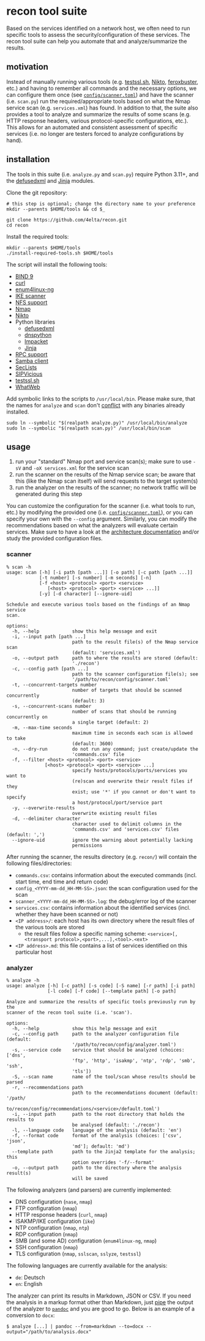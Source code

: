 # recon tool suite

Based on the services identified on a network host, we often need to run specific tools to assess the security/configuration of these services.
The recon tool suite can help you automate that and analyze/summarize the results.

## motivation

Instead of manually running various tools (e.g. [testssl.sh](https://testssl.sh/), [Nikto](https://cirt.net/nikto2), [feroxbuster](https://github.com/epi052/feroxbuster), etc.) and having to remember all commands and the necessary options, we can configure them once (see [`config/scanner.toml`](config/scanner.toml)) and have the scanner (i.e. `scan.py`) run the required/appropriate tools based on what the Nmap service scan (e.g. `services.xml`) has found.
In addition to that, the suite also provides a tool to analyze and summarize the results of some scans (e.g. HTTP response headers, various protocol-specific configurations, etc.).
This allows for an automated and consistent assessment of specific services (i.e. no longer are testers forced to analyze configurations by hand).

## installation

The tools in this suite (i.e. `analyze.py` and `scan.py`) require Python 3.11+, and the [defusedxml](https://github.com/tiran/defusedxml) and [Jinja](https://github.com/pallets/jinja/) modules.

Clone the git repository:

```shell
# this step is optional; change the directory name to your preference
mkdir --parents $HOME/tools && cd $_

git clone https://github.com/4elta/recon.git
cd recon
```

Install the required tools:

```shell
mkdir --parents $HOME/tools
./install-required-tools.sh $HOME/tools
```

The script will install the following tools:

* [BIND 9](https://www.isc.org/bind/)
* [curl](https://curl.se/)
* [enum4linux-ng](https://github.com/cddmp/enum4linux-ng)
* [IKE scanner](https://github.com/royhills/ike-scan)
* [NFS support](https://linux-nfs.org/)
* [Nmap](https://nmap.org/)
* [Nikto](https://www.cirt.net/Nikto2)
* Python libraries
  * [defusedxml](https://github.com/tiran/defusedxml)
  * [dnspython](https://www.dnspython.org/)
  * [Impacket](https://github.com/fortra/impacket)
  * [Jinja](https://github.com/pallets/jinja/)
* [RPC support](http://sourceforge.net/projects/rpcbind/)
* [Samba client](https://www.samba.org/samba/docs/current/man-html/smbclient.1.html)
* [SecLists](https://github.com/danielmiessler/SecLists)
* [SIPVicious](https://github.com/EnableSecurity/sipvicious)
* [testssl.sh](https://testssl.sh/)
* [WhatWeb](https://morningstarsecurity.com/research/whatweb)

Add symbolic links to the scripts to `/usr/local/bin`.
Please make sure, that the names for `analyze` and `scan` don't [conflict](https://github.com/4elta/recon/issues/31) with any binaries already installed.

```shell
sudo ln --symbolic "$(realpath analyze.py)" /usr/local/bin/analyze
sudo ln --symbolic "$(realpath scan.py)" /usr/local/bin/scan
```

## usage

1. run your "standard" Nmap port and service scan(s); make sure to use `-sV` and `-oX services.xml` for the service scan
2. run the scanner on the results of the Nmap service scan; be aware that this (like the Nmap scan itself) will send requests to the target system(s)
3. run the analyzer on the results of the scanner; no network traffic will be generated during this step

You can customize the configuration for the scanner (i.e. what tools to run, etc.) by modifying the provided one (i.e. [`config/scanner.toml`](config/scanner.toml)), or you can specify your own with the `--config` argument.
Similarly, you can modify the recommendations based on what the analyzers will evaluate certain services.
Make sure to have a look at the [architecture documentation](documentation/architecture.md) and/or study the provided configuration files.

### scanner

```text
% scan -h
usage: scan [-h] [-i path [path ...]] [-o path] [-c path [path ...]]
            [-t number] [-s number] [-m seconds] [-n]
            [-f <host> <protocol> <port> <service> 
               [<host> <protocol> <port> <service> ...]]
            [-y] [-d character] [--ignore-uid]

Schedule and execute various tools based on the findings of an Nmap service
scan.

options:
  -h, --help            show this help message and exit
  -i, --input path [path ...]
                        path to the result file(s) of the Nmap service scan
                        (default: 'services.xml')
  -o, --output path     path to where the results are stored (default:
                        './recon')
  -c, --config path [path ...]
                        path to the scanner configuration file(s); see
                        '/path/to/recon/config/scanner.toml'
  -t, --concurrent-targets number
                        number of targets that should be scanned concurrently
                        (default: 3)
  -s, --concurrent-scans number
                        number of scans that should be running concurrently on
                        a single target (default: 2)
  -m, --max-time seconds
                        maximum time in seconds each scan is allowed to take
                        (default: 3600)
  -n, --dry-run         do not run any command; just create/update the
                        'commands.csv' file
  -f, --filter <host> <protocol> <port> <service> 
              [<host> <protocol> <port> <service> ...]
                        specify hosts/protocols/ports/services you want to
                        (re)scan and overwrite their result files if they
                        exist; use '*' if you cannot or don't want to specify
                        a host/protocol/port/service part
  -y, --overwrite-results
                        overwrite existing result files
  -d, --delimiter character
                        character used to delimit columns in the
                        'commands.csv' and 'services.csv' files (default: ',')
  --ignore-uid          ignore the warning about potentially lacking
                        permissions
```

After running the scanner, the results directory (e.g. `recon/`) will contain the following files/directories:

* `commands.csv`: contains information about the executed commands (incl. start time, end time and return code)
* `config_<YYYY-mm-dd_HH-MM-SS>.json`: the scan configuration used for the scan
* `scanner_<YYYY-mm-dd_HH-MM-SS>.log`: the debug/error log of the scanner
* `services.csv`: contains information about the identified services (incl. whether they have been scanned or not)
* `<IP address>/`: each host has its own directory where the result files of the various tools are stored
  * the result files follow a specific naming scheme: `<service>[,<transport protocol>,<port>,...],<tool>.<ext>`
* `<IP address>.md`: this file contains a list of services identified on this particular host

### analyzer

```text
% analyze -h
usage: analyze [-h] [-c path] [-s code] [-S name] [-r path] [-i path]
               [-l code] [-f code] [--template path] [-o path]

Analyze and summarize the results of specific tools previously run by the
scanner of the recon tool suite (i.e. 'scan').

options:
  -h, --help            show this help message and exit
  -c, --config path     path to the analyzer configuration file (default:
                        '/path/to/recon/config/analyzer.toml')
  -s, --service code    service that should be analyzed (choices: ['dns',
                        'ftp', 'http', 'isakmp', 'ntp', 'rdp', 'smb', 'ssh',
                        'tls'])
  -S, --scan name       name of the tool/scan whose results should be parsed
  -r, --recommendations path
                        path to the recommendations document (default: '/path/
                        to/recon/config/recommendations/<service>/default.toml')
  -i, --input path      path to the root directory that holds the results to
                        be analysed (default: './recon')
  -l, --language code   language of the analysis (default: 'en')
  -f, --format code     format of the analysis (choices: ['csv', 'json',
                        'md']; default: 'md')
  --template path       path to the Jinja2 template for the analysis; this
                        option overrides '-f/--format'
  -o, --output path     path to the directory where the analysis result(s)
                        will be saved
```

The following analyzers (and parsers) are currently implemented:

* DNS configuration (`nase`, `nmap`)
* FTP configuration (`nmap`)
* HTTP response headers (`curl`, `nmap`)
* ISAKMP/IKE configuration (`ike`)
* NTP configuration (`nmap`, `ntp`)
* RDP configuration (`nmap`)
* SMB (and some AD) configuration (`enum4linux-ng`, `nmap`)
* SSH configuration (`nmap`)
* TLS configuration (`nmap`, `sslscan`, `sslyze`, `testssl`)

The following languages are currently available for the analysis:

* `de`: Deutsch
* `en`: English

The analyzer can print its results in Markdown, JSON or CSV.
If you need the analysis in a markup format other than Markdown, just [pipe](https://en.wikipedia.org/wiki/Pipeline_(Unix)) the output of the analyzer to [`pandoc`](https://pandoc.org/) and you are good to go.
Below is an example of a conversion to `docx`:

```text
$ analyze [...] | pandoc --from=markdown --to=docx --output="/path/to/analysis.docx"
```
